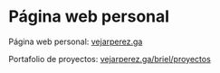 # Página web personal

Página web personal: [vejarperez.ga](http://vejarperez.ga/)

Portafolio de proyectos: [vejarperez.ga/briel/proyectos](https://vejarperez.ga/briel/proyectos)
